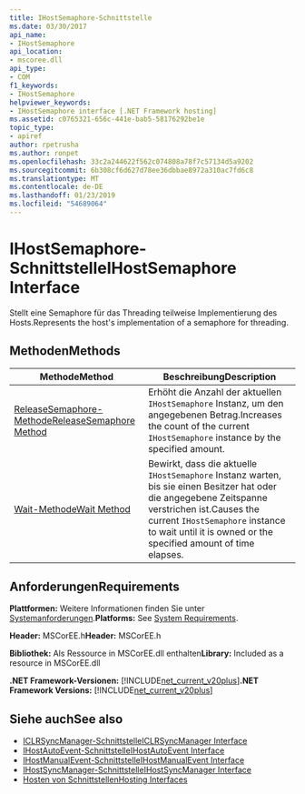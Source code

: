 ```yaml
---
title: IHostSemaphore-Schnittstelle
ms.date: 03/30/2017
api_name:
- IHostSemaphore
api_location:
- mscoree.dll
api_type:
- COM
f1_keywords:
- IHostSemaphore
helpviewer_keywords:
- IHostSemaphore interface [.NET Framework hosting]
ms.assetid: c0765321-656c-441e-bab5-58176292be1e
topic_type:
- apiref
author: rpetrusha
ms.author: ronpet
ms.openlocfilehash: 33c2a244622f562c074808a78f7c57134d5a9202
ms.sourcegitcommit: 6b308cf6d627d78ee36dbbae8972a310ac7fd6c8
ms.translationtype: MT
ms.contentlocale: de-DE
ms.lasthandoff: 01/23/2019
ms.locfileid: "54689064"
---
```

# <a name="ihostsemaphore-interface"></a><span data-ttu-id="a7ee1-102">IHostSemaphore-Schnittstelle</span><span class="sxs-lookup"><span data-stu-id="a7ee1-102">IHostSemaphore Interface</span></span>
<span data-ttu-id="a7ee1-103">Stellt eine Semaphore für das Threading teilweise Implementierung des Hosts.</span><span class="sxs-lookup"><span data-stu-id="a7ee1-103">Represents the host's implementation of a semaphore for threading.</span></span>  
  
## <a name="methods"></a><span data-ttu-id="a7ee1-104">Methoden</span><span class="sxs-lookup"><span data-stu-id="a7ee1-104">Methods</span></span>  
  
|<span data-ttu-id="a7ee1-105">Methode</span><span class="sxs-lookup"><span data-stu-id="a7ee1-105">Method</span></span>|<span data-ttu-id="a7ee1-106">Beschreibung</span><span class="sxs-lookup"><span data-stu-id="a7ee1-106">Description</span></span>|  
|------------|-----------------|  
|[<span data-ttu-id="a7ee1-107">ReleaseSemaphore-Methode</span><span class="sxs-lookup"><span data-stu-id="a7ee1-107">ReleaseSemaphore Method</span></span>](../../../../docs/framework/unmanaged-api/hosting/ihostsemaphore-releasesemaphore-method.md)|<span data-ttu-id="a7ee1-108">Erhöht die Anzahl der aktuellen `IHostSemaphore` Instanz, um den angegebenen Betrag.</span><span class="sxs-lookup"><span data-stu-id="a7ee1-108">Increases the count of the current `IHostSemaphore` instance by the specified amount.</span></span>|  
|[<span data-ttu-id="a7ee1-109">Wait-Methode</span><span class="sxs-lookup"><span data-stu-id="a7ee1-109">Wait Method</span></span>](../../../../docs/framework/unmanaged-api/hosting/ihostsemaphore-wait-method.md)|<span data-ttu-id="a7ee1-110">Bewirkt, dass die aktuelle `IHostSemaphore` Instanz warten, bis sie einen Besitzer hat oder die angegebene Zeitspanne verstrichen ist.</span><span class="sxs-lookup"><span data-stu-id="a7ee1-110">Causes the current `IHostSemaphore` instance to wait until it is owned or the specified amount of time elapses.</span></span>|  
  
## <a name="requirements"></a><span data-ttu-id="a7ee1-111">Anforderungen</span><span class="sxs-lookup"><span data-stu-id="a7ee1-111">Requirements</span></span>  
 <span data-ttu-id="a7ee1-112">**Plattformen:** Weitere Informationen finden Sie unter [Systemanforderungen](../../../../docs/framework/get-started/system-requirements.md).</span><span class="sxs-lookup"><span data-stu-id="a7ee1-112">**Platforms:** See [System Requirements](../../../../docs/framework/get-started/system-requirements.md).</span></span>  
  
 <span data-ttu-id="a7ee1-113">**Header:** MSCorEE.h</span><span class="sxs-lookup"><span data-stu-id="a7ee1-113">**Header:** MSCorEE.h</span></span>  
  
 <span data-ttu-id="a7ee1-114">**Bibliothek:** Als Ressource in MSCorEE.dll enthalten</span><span class="sxs-lookup"><span data-stu-id="a7ee1-114">**Library:** Included as a resource in MSCorEE.dll</span></span>  
  
 <span data-ttu-id="a7ee1-115">**.NET Framework-Versionen:** [!INCLUDE[net_current_v20plus](../../../../includes/net-current-v20plus-md.md)]</span><span class="sxs-lookup"><span data-stu-id="a7ee1-115">**.NET Framework Versions:** [!INCLUDE[net_current_v20plus](../../../../includes/net-current-v20plus-md.md)]</span></span>  
  
## <a name="see-also"></a><span data-ttu-id="a7ee1-116">Siehe auch</span><span class="sxs-lookup"><span data-stu-id="a7ee1-116">See also</span></span>
- [<span data-ttu-id="a7ee1-117">ICLRSyncManager-Schnittstelle</span><span class="sxs-lookup"><span data-stu-id="a7ee1-117">ICLRSyncManager Interface</span></span>](../../../../docs/framework/unmanaged-api/hosting/iclrsyncmanager-interface.md)
- [<span data-ttu-id="a7ee1-118">IHostAutoEvent-Schnittstelle</span><span class="sxs-lookup"><span data-stu-id="a7ee1-118">IHostAutoEvent Interface</span></span>](../../../../docs/framework/unmanaged-api/hosting/ihostautoevent-interface.md)
- [<span data-ttu-id="a7ee1-119">IHostManualEvent-Schnittstelle</span><span class="sxs-lookup"><span data-stu-id="a7ee1-119">IHostManualEvent Interface</span></span>](../../../../docs/framework/unmanaged-api/hosting/ihostmanualevent-interface.md)
- [<span data-ttu-id="a7ee1-120">IHostSyncManager-Schnittstelle</span><span class="sxs-lookup"><span data-stu-id="a7ee1-120">IHostSyncManager Interface</span></span>](../../../../docs/framework/unmanaged-api/hosting/ihostsyncmanager-interface.md)
- [<span data-ttu-id="a7ee1-121">Hosten von Schnittstellen</span><span class="sxs-lookup"><span data-stu-id="a7ee1-121">Hosting Interfaces</span></span>](../../../../docs/framework/unmanaged-api/hosting/hosting-interfaces.md)
